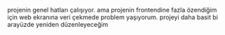 projenin genel hatları çalışıyor.
ama projenin frontendine fazla özendiğim için web ekranına veri çekmede problem yaşıyorum. 
projeyi daha basit bi arayüzde yeniden düzenleyeceğim
